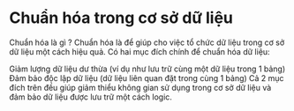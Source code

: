 # Chuẩn hóa trong cơ sở dữ liệu
Chuẩn hóa là gì ?
Chuẩn hóa là để giúp cho việc tổ chức dữ liệu trong cơ sở dữ liệu một cách hiệu quả. Có hai mục đích chính để chuẩn hóa dữ liệu:

Giảm lượng dữ liệu dư thừa (ví dụ như lưu trữ cùng một dữ liệu trong 1 bảng)
Đảm bảo độc lập dữ liệu (dữ liệu liên quan đặt trong cùng 1 bảng) Cả 2 mục đích trên đều giúp giảm thiểu không gian sử dụng trong cơ sở dữ liệu và đảm bảo dữ liệu được lưu trữ một cách logic.
